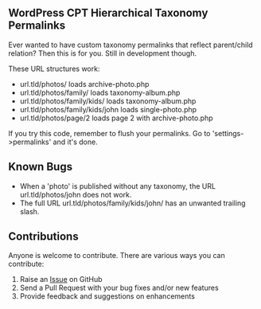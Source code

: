 ## WordPress CPT Hierarchical Taxonomy Permalinks ##

Ever wanted to have custom taxonomy permalinks that reflect parent/child relation?
Then this is for you. Still in development though.

These URL structures work:
- url.tld/photos/ loads archive-photo.php
- url.tld/photos/family/ loads taxonomy-album.php
- url.tld/photos/family/kids/ loads taxonomy-album.php
- url.tld/photos/family/kids/john loads single-photo.php
- url.tld/photos/page/2 loads page 2 with archive-photo.php

If you try this code, remember to flush your permalinks. Go to 'settings->permalinks' and it's done.

## Known Bugs ##
- When a 'photo' is published without any taxonomy, the URL url.tld/photos/john does not work.
- The full URL url.tld/photos/family/kids/john/ has an unwanted trailing slash.

## Contributions ##
Anyone is welcome to contribute. There are various ways you can contribute:

1. Raise an [Issue](https://github.com/keha76/WordPress-CPT-Hierarchical-Taxonomy-Permalinks/issues) on GitHub
2. Send a Pull Request with your bug fixes and/or new features
3. Provide feedback and suggestions on enhancements
